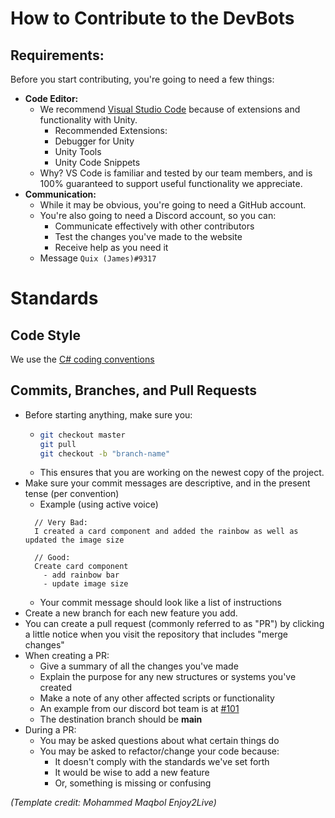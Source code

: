 # How to Contribute to the DevBots

## Requirements:
Before you start contributing, you're going to need a few things:
- **Code Editor:**
    - We recommend [Visual Studio Code](https://code.visualstudio.com/) because of extensions and functionality with Unity.
      - Recommended Extensions:
      - Debugger for Unity
      - Unity Tools
      - Unity Code Snippets
    - Why? VS Code is familiar and tested by our team members, and is 100% guaranteed to support useful functionality we appreciate.
- **Communication:**
    - While it may be obvious, you're going to need a GitHub account.
    - You're also going to need a Discord account, so you can:
        - Communicate effectively with other contributors
        - Test the changes you've made to the website
        - Receive help as you need it
    - Message `Quix (James)#9317`

# Standards

## Code Style

We use the [C# coding conventions](https://docs.microsoft.com/en-us/dotnet/csharp/fundamentals/coding-style/coding-conventions)

## Commits, Branches, and Pull Requests
- Before starting anything, make sure you:
    - ```bash
      git checkout master
      git pull
      git checkout -b "branch-name"
      ```
    - This ensures that you are working on the newest copy of the project.
- Make sure your commit messages are descriptive, and in the present tense (per convention)
    - Example (using active voice)
    ```
      // Very Bad:
      I created a card component and added the rainbow as well as updated the image size

      // Good:
      Create card component
        - add rainbow bar
        - update image size
    ```
    - Your commit message should look like a list of instructions
- Create a new branch for each new feature you add.
- You can create a pull request (commonly referred to as "PR") by clicking a little notice when you visit the repository that includes "merge changes"
- When creating a PR:
    - Give a summary of all the changes you've made
    - Explain the purpose for any new structures or systems you've created
    - Make a note of any other affected scripts or functionality
    - An example from our discord bot team is at [#101](https://github.com/dev-launchers-sandbox/project__discord-bot/pull/101)
    - The destination branch should be **main**
- During a PR:
    - You may be asked questions about what certain things do
    - You may be asked to refactor/change your code because:
        - It doesn't comply with the standards we've set forth
        - It would be wise to add a new feature
        - Or, something is missing or confusing

*(Template credit: Mohammed Maqbol Enjoy2Live)*
